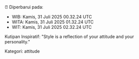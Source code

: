 ⏰ Diperbarui pada:
- WIB: Kamis, 31 Juli 2025 00.32.24 UTC
- WITA: Kamis, 31 Juli 2025 01.32.24 UTC
- WIT: Kamis, 31 Juli 2025 02.32.24 UTC

Kutipan Inspiratif:
"Style is a reflection of your attitude and your personality."


Kategori: attitude

